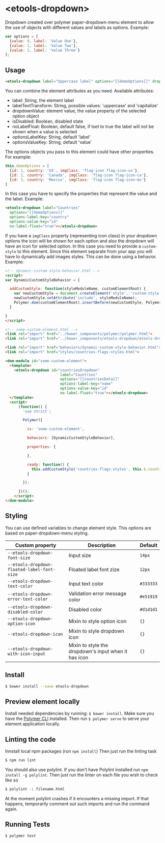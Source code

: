 # \<etools-dropdown\>

Dropdown created over polymer paper-dropdown-menu element to allow the use of objects with different values and labels as options.
Example:
``` javascript
var options = [
  {value: 0, label: 'Value One'},
  {value: 1, label: 'Value Two'},
  {value: 2, label: 'Value Three'}
];
```

## Usage
```html
<etools-dropdown label="Uppercase label" options="[[demoOptions]]" dropdown-value="1" label-text-transform="uppercase" is-disabled="true"></etools-dropdown>
```

You can combine the element attributes as you need.
Available attributes:
* label: String, the element label
* labelTextTransform: String, possible values: 'uppercase' and 'capitalize'
* dropdownValue: element value, the value property of the selected option object
* isDisabled: Boolean, disabled state
* noLabelFloat: Boolean, default false, if tset to true the label will not be shown when a value is selected
* optionsLabelKey: String, default 'label'
* optionsValueKey: String, default 'value'

The options objects you pass to this element could have other properties. For example:

```javascript
this.demoOptions = [
  {id: 1, country: 'US', imgClass: 'flag-icon flag-icon-us'},
  {id: 2, country: 'Canada', imgClass: 'flag-icon flag-icon-ca'},
  {id: 3, country: 'Mexico', imgClass: 'flag-icon flag-icon-mx'}
]
```
In this case you have to specify the properties that represent the value and the label. Example:
```html
<etools-dropdown label="Countries"
  options="[[demoOptions]]"
  options-label-key="country"
  options-value-key="id"
  no-label-float="true"></etools-dropdown>
```

If you have a `imgClass` property (representing icon class) in your dropdown options the icon will be shown for each
option and also the dropdown will have an icon for selected option. In this case you need to provide a `custom-style`
to this element. Since this element separate from your app you will have to dynamically add images styles.
This can be done using a behavior. Example:

```html
<!-- dynamic-custom-style-behavior.html -->
<script>
var DynamicCustomStyleBehavior = {

  addCustomStyle: function(styleModuleName, customElementRoot) {
    var newCustomStyle = document.createElement('style', 'custom-style');
    newCustomStyle.setAttribute('include', styleModuleName);
    Polymer.dom(customElementRoot).insertBefore(newCustomStyle, Polymer.dom(customElementRoot).querySelector('style'));
  }

}
</script>

<!-- some-custom-element.html -->
<link rel="import" href="../bower_components/polymer/polymer.html">
<link rel="import" href="../bower_components/etools-dropdown/etools-dropdown.html">

<link rel="import" href="behaviors/dynamic-custom-style-behavior.html">
<link rel="import" href="styles/countries-flags-styles.html">

<dom-module id="some-custom-element">
  <template>
    <etools-dropdown id="countriesDropdown"
                         label="Countries"
                         options="[[countriesData]]"
                         options-label-key="name"
                         options-value-key="id"
                         no-label-float="true"></etools-dropdown>
  </template>
  <script>
      (function() {
        'use strict';

        Polymer({

          is: 'some-custom-element',

          behaviors: [DynamicCustomStyleBehavior],

          properties: {

          },

          ready: function() {
            this.addCustomStyle('countries-flags-styles', this.$.countriesDropdown.root);
          }

        });

      })();
    </script>
</dom-module>
```

## Styling

You can use defined variables to change element style.
This options are based on paper-dropdown-menu styling.

Custom property | Description | Default
----------------|-------------|----------
`--etools-dropdown-font-size` | Input size | `14px`
`--etools-dropdown-floated-label-font-size` | Floated label font zize | `12px`
`--etools-dropdown-text-color` | Input text color | `#333333`
`--etools-dropdown-error-text-color` | Validation error message color | `#e51919`
`--etools-dropdown-disabled-color` | Disabled color | `#d1d1d1`
`--etools-dropdown-option-icon` | Mixin to style option icon | `{}`
`--etools-dropdown-icon` | Mixin to style dropdown icon | `{}`
`--etools-dropdown-with-icon-input` | Mixin to style the dropdown's input when it has icon | `{}`

## Install
```bash
$ bower install --save etools-dropdown
```

## Preview element locally
Install needed dependencies by running: `$ bower install`.
Make sure you have the [Polymer CLI](https://www.npmjs.com/package/polymer-cli) installed. Then run `$ polymer serve` to serve your element application locally.

## Linting the code

Innstall local npm packages (run `npm install`)
Then just run the linting task

```bash
$ npm run lint
```
You should also use polylint. If you don't have Polylint installed run `npm install -g polylint`.
Then just run the linter on each file you wish to check like so

```bash
$ polylint -i filename.html
```
At the moment polylint crashes if it encounters a missing import. If that happens, temporarily comment out such imports and run the command again.

## Running Tests

```
$ polymer test
```
